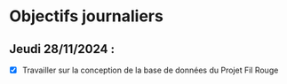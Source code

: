 # Objectifs journaliers

## Jeudi 28/11/2024 :

- [X] Travailler sur la conception de la base de données du Projet Fil Rouge 